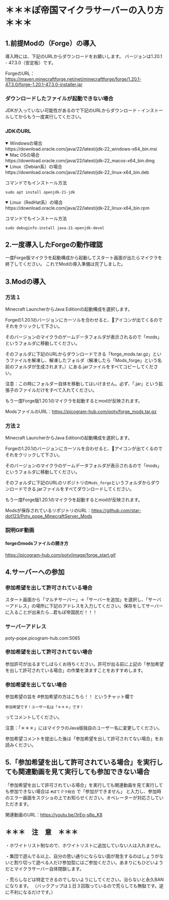 # ＊＊＊ぽ帝国マイクラサーバーの入り方＊＊＊


## 1.前提Modの（Forge）の導入
導入時には、下記のURLからダウンロードをお願いします。
バージョンは1.20.1 - 47.3.0（安定板）です。

ForgeのURL：https://maven.minecraftforge.net/net/minecraftforge/forge/1.20.1-47.3.0/forge-1.20.1-47.3.0-installer.jar

### ダウンロードしたファイルが起動できない場合
JDKが入っていない可能性があるので下記のURLからダウンロード・インストールしてからもう一度実行してください。

### JDKのURL
<details open><summary>Windowsの場合</summary>
https://download.oracle.com/java/22/latest/jdk-22_windows-x64_bin.msi
</details>

<details open><summary>Mac OSの場合</summary>
https://download.oracle.com/java/22/latest/jdk-22_macos-x64_bin.dmg
</details>

<details open><summary>Linux（Debian系）の場合</summary>
https://download.oracle.com/java/22/latest/jdk-22_linux-x64_bin.deb

コマンドでもインストール方法
```shell
sudo apt install openjdk-21-jdk
```
</details>

<details open><summary>Linux（RedHat系）の場合</summary>
https://download.oracle.com/java/22/latest/jdk-22_linux-x64_bin.rpm

コマンドでもインストール方法
```shell
sudo debuginfo-install java-21-openjdk-devel
```
</details>

## 2.一度導入したForgeの動作確認
一度Forge版マイクラを起動構成から起動してスタート画面が出たらマイクラを終了してください。
これでModの導入準備は完了しました。

## 3.Modの導入
### 方法１
Minecraft LauncherからJava Editionの起動構成を選択します。

Forgeの1.20.1のバージョンにカーソルを合わせると、📁アイコンが出てくるのでそれをクリックして下さい。

そのバージョンのマイクラのゲームデータフォルダが表示されるので「mods」というフォルダに移動してください。

そのフォルダに下記のURLからダウンロードできる「forge_mods.tar.gz」というファイルを解凍し、解凍したフォルダ（解凍したら「Mods_forge」という名前のフォルダが生成されます。）にある.jarファイルをすべてコピーしてください。

注意：この時にフォルダー自体を移動してはいけません。必ず、「.jar」という拡張子のファイルだけをすべて入れてください。

もう一度Forge版1.20.1のマイクラを起動するとmodが反映されます。

ModsファイルのURL：https://picogram-hub.com/poty/forge_mods.tar.gz

### 方法２
Minecraft LauncherからJava Editionの起動構成を選択します。

Forgeの1.20.1のバージョンにカーソルを合わせると、📁アイコンが出てくるのでそれをクリックして下さい。

そのバージョンのマイクラのゲームデータフォルダが表示されるので「mods」というフォルダに移動してください。

そのフォルダに下記のURLのリポジトリの``Mods_forge``というフォルダからダウンロードできる.jarファイルをすべてダウンロードしてください。

もう一度Forge版1.20.1のマイクラを起動するとmodが反映されます。

Modsが保存されているリポジトリのURL：https://github.com/star-dot123/Poty_pope_MinecraftServer_Mods

### 説明GIF動画

#### forgeのmodsファイルの開き方

  https://picogram-hub.com/poty/image/forge_start.gif

## 4.サーバーへの参加

### 参加希望を出して許可されている場合

スタート画面から「マルチサーバー」→「サーバーを追加」を選択し、「サーバーアドレス」の場所に下記のアドレスを入力してください。保存をしてサーバーに入ることが出来たら...君もぽ帝国民だ！！！

### サーバーアドレス
poty-pope.picogram-hub.com:5065

### 参加希望を出して許可されてない場合

参加許可が出るまでしばらくお待ちください。許可が出る前に上記の「参加希望を出して許可されている場合」の作業を済ますことをおすすめします。

### 参加希望を出してない場合

参加希望の旨を #参加希望の方はこちら！！ というチャット欄で
```
参加希望です！ユーザー名は「＊＊＊」です！
```
ってコメントしてください。

注意：「＊＊＊」にはマイクラのJava版独自のユーザー名に変更してください。

参加希望コメントを提出した後は「参加希望を出して許可されてない場合」をお読みください。

## 5.「参加希望を出して許可されている場合」を実行しても関連動画を見て実行しても参加できない場合
「参加希望を出して許可されている場合」を実行しても関連動画を見て実行しても参加できない場合は ``#ぽてクラ総合`` で「参加ができません」
と入力し、参加時のエラー画面をスクショの上でお知らせください。オペレーターが対応さしていただきます。

関連動画のURL：https://youtu.be/3rEg-s8p_K8

## ＊＊＊　注　意　＊＊＊

・ホワイトリスト制なので、ホワイトリストに追加していない人は入れません。

・集団で遊んでる以上、自分の思い通りにならない面が発生するのはしょうがないと割り切って遊べる人だけ参加型にはご参加ください。あまりにもひどいようだとマイクラサーバー自体閉鎖します。

・荒らしなどは特定できるのでしないようにしてください。治らないと永久BANになります。
（バックアップは１日３回取っているので荒らしても無駄です。逆に不利になるだけです。） 
